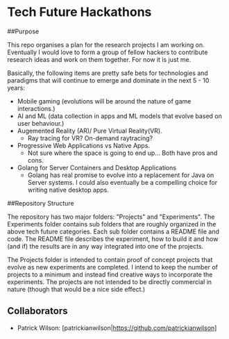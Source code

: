 # Tech Future Hackathons

##Purpose

This repo organises a plan for the research projects I am working on.  Eventually I would love to form a group of fellow hackers to contribute research ideas and work on them together.  For now it is just me.  

Basically, the following items are pretty safe bets for technologies and paradigms that will continue to emerge and dominate in the next 5 - 10 years:

  - Mobile gaming (evolutions will be around the nature of game interactions.)
  - AI and ML (data collection in apps and ML models that evolve based on user behaviour.)
  - Augemented Reality (AR)/ Pure Virtual Reality(VR).
  	- Ray tracing for VR?  On-demand raytracing?
  - Progressive Web Applications vs Native Apps. 
  	- Not sure where the space is going to end up...  Both have pros and cons.
  - Golang for Server Containers and Desktop Applications
  	- Golang has real promise to evolve into a replacement for Java on Server systems.  I could also eventually be a compelling choice for writing native desktop apps.

##Repository Structure

The repository has two major folders:  "Projects" and "Experiments".  The Experiments folder contains sub folders that are roughly organized in the above tech future categories.  Each sub folder contains a README file and code.  The README file describes the experiment, how to build it and how (and if) the results are in any way integrated into one of the projects.

The Projects folder is intended to contain proof of concept projects that evolve as new experiments are completed.  I intend to keep the number of projects to a minimum and instead find creative ways to incorporate the experiments.  The projects are not intended to be directly commercial in nature (though that would be a nice side effect.)

## Collaborators

  - Patrick Wilson: [patrickianwilson|https://github.com/patrickianwilson]

